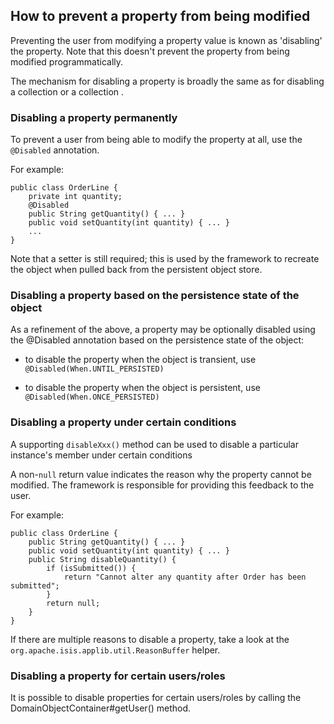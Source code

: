 How to prevent a property from being modified
---------------------------------------------

[//]: # (content copied to _user-guide_xxx)

Preventing the user from modifying a property value is known as
'disabling' the property. Note that this doesn't prevent the property
from being modified programmatically.

The mechanism for disabling a property is broadly the same as for
disabling a collection <!--(see ?)--> or a collection <!--(see ?)-->.

<!--For control over the entire object, see ?.-->

### Disabling a property permanently

To prevent a user from being able to modify the property at all, use the
`@Disabled` annotation.

For example:

    public class OrderLine {
        private int quantity;
        @Disabled
        public String getQuantity() { ... }
        public void setQuantity(int quantity) { ... }
        ...
    }

Note that a setter is still required; this is used by the framework to
recreate the object when pulled back from the persistent object store.

### Disabling a property based on the persistence state of the object

As a refinement of the above, a property may be optionally disabled
using the @Disabled annotation based on the persistence state of the
object:

-   to disable the property when the object is transient, use
    `@Disabled(When.UNTIL_PERSISTED)`

-   to disable the property when the object is persistent, use
    `@Disabled(When.ONCE_PERSISTED)`

### Disabling a property under certain conditions

A supporting `disableXxx()` method can be used to disable a particular
instance's member under certain conditions

<!--
The syntax is:
-->
>
A non-`null` return value indicates the reason why the property cannot
be modified. The framework is responsible for providing this feedback to
the user.

For example:

    public class OrderLine {
        public String getQuantity() { ... }
        public void setQuantity(int quantity) { ... }
        public String disableQuantity() { 
            if (isSubmitted()) {
                return "Cannot alter any quantity after Order has been submitted"; 
            }
            return null;
        }
    }

If there are multiple reasons to disable a property, take a look at the
`org.apache.isis.applib.util.ReasonBuffer` helper.

### Disabling a property for certain users/roles

It is possible to disable properties for certain users/roles by calling
the DomainObjectContainer\#getUser() method. <!--See ?for further
discussion.-->

